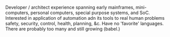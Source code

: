 Developer / architect experience spanning early mainframes, mini-computers, personal computers, special purpose systems, and SoC.
Interested in application of automation adn its tools to real human problems safety, security, control, health, planning, &c.
Have no 'favorite' languages. There are probably too many and still growing (babel.)
